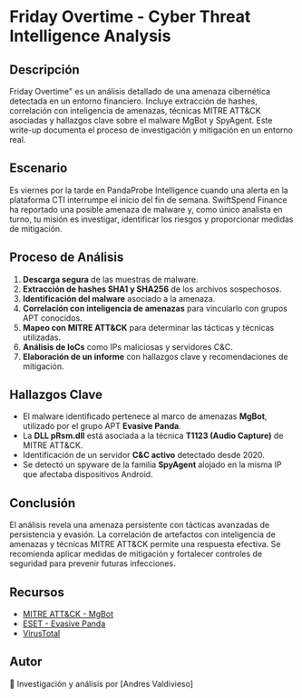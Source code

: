 # Friday Overtime - Cyber Threat Intelligence Analysis

## Descripción
Friday Overtime" es un análisis detallado de una amenaza cibernética detectada en un entorno financiero. Incluye extracción de hashes, correlación con inteligencia de amenazas, técnicas MITRE ATT&amp;CK asociadas y hallazgos clave sobre el malware MgBot y SpyAgent. Este write-up documenta el proceso de investigación y mitigación en un entorno real.

## Escenario
Es viernes por la tarde en PandaProbe Intelligence cuando una alerta en la plataforma CTI interrumpe el inicio del fin de semana. SwiftSpend Finance ha reportado una posible amenaza de malware y, como único analista en turno, tu misión es investigar, identificar los riesgos y proporcionar medidas de mitigación.

## Proceso de Análisis
1. **Descarga segura** de las muestras de malware.
2. **Extracción de hashes SHA1 y SHA256** de los archivos sospechosos.
3. **Identificación del malware** asociado a la amenaza.
4. **Correlación con inteligencia de amenazas** para vincularlo con grupos APT conocidos.
5. **Mapeo con MITRE ATT&CK** para determinar las tácticas y técnicas utilizadas.
6. **Análisis de IoCs** como IPs maliciosas y servidores C&C.
7. **Elaboración de un informe** con hallazgos clave y recomendaciones de mitigación.

## Hallazgos Clave
- El malware identificado pertenece al marco de amenazas **MgBot**, utilizado por el grupo APT **Evasive Panda**.
- La **DLL pRsm.dll** está asociada a la técnica **T1123 (Audio Capture)** de MITRE ATT&CK.
- Identificación de un servidor **C&C activo** detectado desde 2020.
- Se detectó un spyware de la familia **SpyAgent** alojado en la misma IP que afectaba dispositivos Android.

## Conclusión
El análisis revela una amenaza persistente con tácticas avanzadas de persistencia y evasión. La correlación de artefactos con inteligencia de amenazas y técnicas MITRE ATT&CK permite una respuesta efectiva. Se recomienda aplicar medidas de mitigación y fortalecer controles de seguridad para prevenir futuras infecciones.

## Recursos
- [MITRE ATT&CK - MgBot](https://attack.mitre.org/software/S1146/)
- [ESET - Evasive Panda](https://www.welivesecurity.com/2023/04/26/evasive-panda-apt-group-malware-updates-popular-chinese-software/)
- [VirusTotal](https://www.virustotal.com/)

## Autor
🚀 Investigación y análisis por [Andres Valdivieso]

